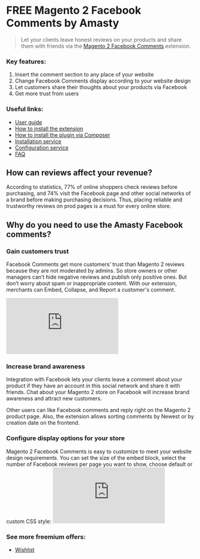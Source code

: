 # FREE Magento 2 Facebook Сomments by Amasty
>Let your clients leave honest reviews on your products and share them with friends via the [Magento 2 Facebook Comments](https://amasty.com/facebook-comments-for-magento-2.html) extension. 
### Key features:
1. Insert the comment section to any place of your website
2. Change Facebook Comments display according to your website design
3. Let customers share their thoughts about your products via Facebook
4. Get more trust from users

### Useful links:
* [User guide](https://amasty.com/docs/doku.php?id=magento_2:wishlist#wishlist_for_magento_2)
* [How to install the extension](https://amasty.com/knowledge-base/how-to-install-magento-2-extension.html)
* [How to install the plugin via Composer](https://amasty.com/docs/doku.php?id=magento_2:composer_user_guide)
* [Installation service](https://amasty.com/installation-service.html)
* [Configuration service](https://amasty.com/configuration-service.html)
* [FAQ](https://amasty.com/knowledge-base/)

## How can reviews affect your revenue?
According to statistics, 77% of online shoppers check reviews before purchasing, and 74% visit the Facebook page and other social networks of a brand before making purchasing decisions. Thus, placing reliable and trustworthy reviews on prod pages is a must for every online store. 
## Why do you need to use the Amasty Facebook comments?
### Gain customers trust
Facebook Comments get more customers’ trust than Magento 2 reviews because they are not moderated by admins. So store owners or other managers can’t hide negative reviews and publish only positive ones. But don’t worry about spam or inappropriate content. With our extension, merchants can Embed, Collapse, and Report a customer's comment.

![image Info](https://amasty.com/docs/lib/exe/fetch.php?media=magento_2:facebook-comments:facebook-comments-for-magento-2-ug6.png)

### Increase brand awareness
Integration with Facebook lets your clients leave a comment about your product if they have an account in this social network and share it with friends. Chat about your Magento 2 store on Facebook will increase brand awareness and attract new customers.

Other users can like Facebook comments and reply right on the Magento 2 product page. Also, the extension allows sorting comments by Newest or by creation date on the frontend.

### Configure display options for your store
Magento 2 Facebook Comments is easy to customize to meet your website design requirements. You can set the size of the embed block, select the number of Facebook reviews per page you want to show, choose default or custom CSS style:
![image Info](https://amasty.com/docs/lib/exe/fetch.php?media=magento_2:facebook-comments:facebook-comments-for-magento-2-ug2.png)

### See more freemium offers:
* [Wishlist](https://amasty.com/wishlist-for-magento-2.html)
